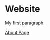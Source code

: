 <!DOCTYPE html>
<html>
<head>
</head>
<body>

<h1 class="blue">Website</h1>
<p>My first paragraph.</p>
<a href="https://github.com/Danish0311/Website/blob/gh-pages/about.html">About Page</a>

</body>
</html>